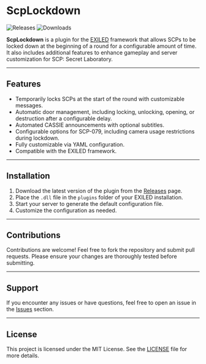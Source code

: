 # ScpLockdown

![Releases](https://img.shields.io/github/v/release/Raul125/ScpLockdown?include_prereleases&label=Release)
![Downloads](https://img.shields.io/github/downloads/Raul125/ScpLockdown/total?label=Downloads)

**ScpLockdown** is a plugin for the [EXILED](https://github.com/ExMod-Team/EXILED) framework that allows SCPs to be locked down at the beginning of a round for a configurable amount of time. It also includes additional features to enhance gameplay and server customization for SCP: Secret Laboratory.

---

## Features

- Temporarily locks SCPs at the start of the round with customizable messages.
- Automatic door management, including locking, unlocking, opening, or destruction after a configurable delay.
- Automated CASSIE announcements with optional subtitles.
- Configurable options for SCP-079, including camera usage restrictions during lockdown.
- Fully customizable via YAML configuration.
- Compatible with the EXILED framework.

---

## Installation

1. Download the latest version of the plugin from the [Releases](https://github.com/Raul125/ScpLockdown/releases) page.
2. Place the `.dll` file in the `plugins` folder of your EXILED installation.
3. Start your server to generate the default configuration file.
4. Customize the configuration as needed.

---

## Contributions

Contributions are welcome! Feel free to fork the repository and submit pull requests. Please ensure your changes are thoroughly tested before submitting.

---

## Support

If you encounter any issues or have questions, feel free to open an issue in the [Issues](https://github.com/Raul125/ScpLockdown/issues) section.

---

## License

This project is licensed under the MIT License. See the [LICENSE](LICENSE) file for more details.
